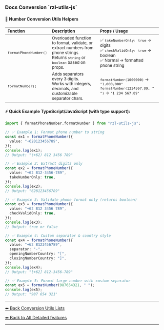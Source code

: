 <h3 id="docs-sub-main--title">
  Docs Conversion `rzl-utils-js`   
</h3>
 
  #### 🚀 Number Conversion Utils Helpers

  <table>
    <thead>
      <tr>
        <th style="text-align: left"><small>Function</small></th>
        <th style="text-align: left"><small>Description</small></th>
        <th style="text-align: left"><small>Props / Usage</small></th>
      </tr>
    </thead>
    <tbody>
      <tr>
        <td>
          <code><small>formatPhoneNumber()</small></code>
        </td>
        <td>
          <small>
            Overloaded function to format, validate, or extract numbers from phone
            strings.<br />
            Returns <code>string</code> or <code>boolean</code> based on props.
          </small>
        </td>
        <td>
          <small>
            ✅ <code>takeNumberOnly: true</code> → digits<br />
            ✅ <code>checkValidOnly: true</code> → boolean<br />
            ✅ Normal → formatted phone string
          </small>
        </td>
      </tr>
      <tr>
        <td>
          <code><small>formatNumber()</small></code>
        </td>
        <td>
          <small>
            Adds separators every 3 digits.<br />
            Works with integers, decimals, and customizable separator chars.
          </small>
        </td>
        <td>
          <small>
            <code>formatNumber(1000000)</code> → <code>"1,000,000"</code><br />
            <code>formatNumber(1234567.89, " ")</code> →
            <code>"1 234 567.89"</code>
          </small>
        </td>
      </tr>
    </tbody>
  </table>

  #### ⚡ Quick Example TypeScript/JavaScript (with type support):

  ```ts
  import { formatPhoneNumber,formatNumber } from "rzl-utils-js";

  // ✅ Example 1: Format phone number to string
  const ex1 = formatPhoneNumber({
    value: "+628123456789",
  });
  console.log(ex1);
  // Output: "(+62) 812 3456 789"

  // ✅ Example 2: Extract digits only
  const ex2 = formatPhoneNumber({
    value: "+62 812-3456-789",
    takeNumberOnly: true,
  });
  console.log(ex2);
  // Output: "628123456789"

  // ✅ Example 3: Validate phone format only (returns boolean)
  const ex3 = formatPhoneNumber({
    value: "+62 812 3456 789",
    checkValidOnly: true,
  });
  console.log(ex3);
  // Output: true or false

  // ✅ Example 4: Custom separator & country style
  const ex4 = formatPhoneNumber({
    value: "+62 8123456789",
    separator: "-",
    openingNumberCountry: "[",
    closingNumberCountry: "]",
  });
  console.log(ex4);
  // Output: "[+62] 812-3456-789"

  // ✅ Example 5: Format large number with custom separator
  const ex5 = formatNumber(987654321, " ");
  console.log(ex5);
  // Output: "987 654 321"
  ```

---

[⬅ Back Conversion Utils Lists](https://github.com/rzl-app/rzl-utils-js/blob/main/docs/detailed-features/conversions/index.md#conversions-lists)

[⬅ Back to All Detailed features](https://github.com/rzl-app/rzl-utils-js?tab=readme-ov-file#detailed-features)

---
